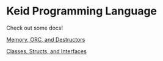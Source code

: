 
# Keid Programming Language

Check out some docs!

[Memory, ORC, and Destructors]('./memory.html')

[Classes, Structs, and Interfaces]('./objects.html')
